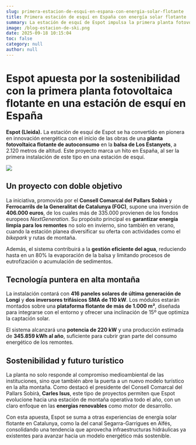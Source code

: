 ```yaml
---
slug: primera-estacion-de-esqui-en-espana-con-energia-solar-flotante
title: Primera estación de esquí en España con energía solar flotante
summary: La estación de esquí de Espot impulsa la primera planta fotovoltaica flotante en una estación de esquí en España. La instalación, ubicada en la balsa de Los Estanyets a 2.120 metros de altura, generará energía limpia para los remontes durante todo el año y reducirá la evaporación del agua, convirtiéndose en un referente de sostenibilidad en alta montaña.
image: /blog-estacion-de-ski.png
date: 2025-09-18 10:15:04
toc: false
category: null
author: null
---
```

# Espot apuesta por la sostenibilidad con la primera planta fotovoltaica flotante en una estación de esquí en España

**Espot (Lleida).** La estación de esquí de Espot se ha convertido en pionera en innovación energética con el inicio de las obras de una **planta fotovoltaica flotante de autoconsumo** en la **balsa de Los Estanyets**, a 2.120 metros de altitud. Este proyecto marca un hito en España, al ser la primera instalación de este tipo en una estación de esquí.

![](/blog-ski.png)
## Un proyecto con doble objetivo

La iniciativa, promovida por el **Consell Comarcal del Pallars Sobirà** y **Ferrocarrils de la Generalitat de Catalunya (FGC)**, supone una inversión de **406.000 euros**, de los cuales más de 335.000 provienen de los fondos europeos _NextGeneration_. Su propósito principal es **garantizar energía limpia para los remontes** no solo en invierno, sino también en verano, cuando la estación planea diversificar su oferta con actividades como el _bikepark_ y rutas de montaña.

Además, el sistema contribuirá a la **gestión eficiente del agua**, reduciendo hasta en un 80% la evaporación de la balsa y limitando procesos de eutrofización o acumulación de sedimentos.

## Tecnología puntera en alta montaña

La instalación contará con **416 paneles solares de última generación de Longi** y **dos inversores trifásicos SMA de 110 kW**. Los módulos estarán montados sobre una **plataforma flotante de más de 1.000 m²**, diseñada para integrarse con el entorno y ofrecer una inclinación de 15º que optimiza la captación solar.

El sistema alcanzará una **potencia de 220 kW** y una producción estimada de **345.859 kWh al año**, suficiente para cubrir gran parte del consumo energético de los remontes.

## Sostenibilidad y futuro turístico

La planta no solo responde al compromiso medioambiental de las instituciones, sino que también abre la puerta a un nuevo modelo turístico en la alta montaña. Como destacó el presidente del Consell Comarcal del Pallars Sobirà, **Carles Isus**, este tipo de proyectos permiten que Espot evolucione hacia una estación de montaña operativa todo el año, con un claro enfoque en las **energías renovables** como motor de desarrollo.

Con esta apuesta, Espot se suma a otras experiencias de energía solar flotante en Catalunya, como la del canal Segarra-Garrigues en Alfés, consolidando una tendencia que aprovecha infraestructuras hidráulicas ya existentes para avanzar hacia un modelo energético más sostenible.
